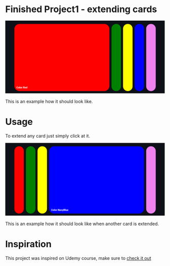 # Finished Project1 - extending cards

![This is how it should look like](./Project1-bg.png?raw=true "Project1")

This is an example how it should look like.

# Usage

To extend any card just simply click at it.

![This is how it should look like when extended](./Project1-bg-extended.png?raw=true "Project1")

This is an example how it should look like when another card is extended.

# Inspiration

This project was inspired on Udemy course, make sure to [check it out](https://www.udemy.com/course/50-projects-50-days/)
